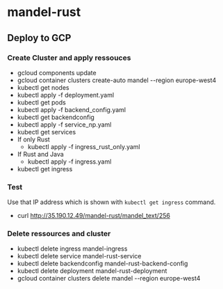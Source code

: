 # mandel-rust

## Deploy to GCP

### Create Cluster and apply ressouces

- gcloud components update
- gcloud container clusters create-auto mandel --region europe-west4
- kubectl get nodes
- kubectl apply -f deployment.yaml
- kubectl get pods
- kubectl apply -f backend_config.yaml
- kubectl get backendconfig
- kubectl apply -f service_np.yaml
- kubectl get services
- If only Rust
  - kubectl apply -f ingress_rust_only.yaml
- If Rust and Java
  - kubectl apply -f ingress.yaml
- kubectl get ingress

### Test 

Use that IP address which is shown with `kubectl get ingress` command.

- curl http://35.190.12.49/mandel-rust/mandel_text/256

### Delete ressources and cluster
- kubectl delete ingress mandel-ingress
- kubectl delete service mandel-rust-service
- kubectl delete backendconfig mandel-rust-backend-config
- kubectl delete deployment mandel-rust-deployment
- gcloud container clusters delete mandel --region europe-west4
